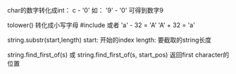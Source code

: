 char的数字转化成int：
c - '0'
如： '9' - '0' 可得到数字9

tolower() 转化成小写字母
#include<cctype>
或者 'a' - 32 = 'A'
'A' + 32 = 'a'

string.substr(start,length)
start: 开始的index
length: 要截取的string长度

string.find_first_of(s)
或 string.find_first_of(s, start_pos)
返回first character的位置